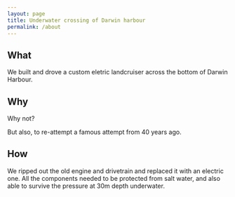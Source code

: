 ```yaml
---
layout: page
title: Underwater crossing of Darwin harbour
permalink: /about
---
```


## What

We built and drove a custom eletric landcruiser across the bottom of Darwin Harbour.

## Why

Why not?

But also, to re-attempt a famous attempt from 40 years ago.

## How

We ripped out the old engine and drivetrain and replaced it with an electric one.
All the components needed to be protected from salt water, and also able to survive the pressure at 30m depth underwater.
